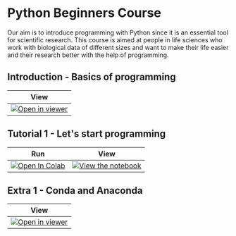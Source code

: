 # Python Beginners Course 

Our aim is to introduce programming with Python since it is an essential tool for scientific research. This course is aimed at people in life sciences who work with biological data of different sizes and want to make their life easier and their research better with the help of programming.

## Introduction - Basics of programming
| View |
| ---- |
|[![Open in viewer](https://avatars1.githubusercontent.com/u/384997?s=400&u=97ca532d34f19bbe6c6ba5ed570af539a8e6e018&v=4)](https://htmlpreview.github.io/?https://github.com/bgur123/python-beginners-course/blob/master/Presentations/extra/0_Intro_Programming.html)|

## Tutorial 1 - Let's start programming
| Run | View |
| --- | ---- |
| [![Open In Colab](https://colab.research.google.com/assets/colab-badge.svg)](https://colab.research.google.com/github/bgur123/python-beginners-course/blob/master/Presentations/1_Lets_start_programming.ipynb) | [![View the notebook](https://img.shields.io/badge/render-nbviewer-orange.svg)](https://nbviewer.jupyter.org/github/bgur123/python-beginners-course/blob/master/Presentations/1_Lets_start_programming.ipynb) | 

## Extra 1 - Conda and Anaconda
| View |
| ---- |
|[![Open in viewer](https://avatars1.githubusercontent.com/u/384997?s=400&u=97ca532d34f19bbe6c6ba5ed570af539a8e6e018&v=4)](https://htmlpreview.github.io/?https://github.com/bgur123/python-beginners-course/blob/master/Presentations/extra/Intro_Conda.html)|
